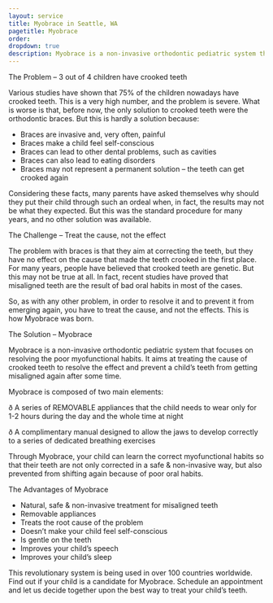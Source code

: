 ```yaml
---
layout: service
title: Myobrace in Seattle, WA
pagetitle: Myobrace
order:
dropdown: true
description: Myobrace is a non-invasive orthodontic pediatric system that resolves poor myofunctional habits. We offer myobrace in Seattle, WA. Call @ 206367-6453!
---
```



The Problem – 3 out of 4 children have crooked teeth

Various studies have shown that 75% of the children nowadays have crooked teeth. This is a very high number, and the problem is severe. What is worse is that, before now, the only solution to crooked teeth were the orthodontic braces. But this is hardly a solution because:

* Braces are invasive and, very often, painful
* Braces make a child feel self-conscious
* Braces can lead to other dental problems, such as cavities
* Braces can also lead to eating disorders
* Braces may not represent a permanent solution – the teeth can get crooked again

Considering these facts, many parents have asked themselves why should they put their child through such an ordeal when, in fact, the results may not be what they expected. But this was the standard procedure for many years, and no other solution was available.

The Challenge – Treat the cause, not the effect

The problem with braces is that they aim at correcting the teeth, but they have no effect on the cause that made the teeth crooked in the first place. For many years, people have believed that crooked teeth are genetic. But this may not be true at all. In fact, recent studies have proved that misaligned teeth are the result of bad oral habits in most of the cases.

So, as with any other problem, in order to resolve it and to prevent it from emerging again, you have to treat the cause, and not the effects. This is how Myobrace was born.

The Solution – Myobrace

Myobrace is a non-invasive orthodontic pediatric system that focuses on resolving the poor myofunctional habits. It aims at treating the cause of crooked teeth to resolve the effect and prevent a child’s teeth from getting misaligned again after some time.

Myobrace is composed of two main elements:

ð  A series of REMOVABLE appliances that the child needs to wear only for 1-2 hours during the day and the whole time at night

ð  A complimentary manual designed to allow the jaws to develop correctly to a series of dedicated breathing exercises

Through Myobrace, your child can learn the correct myofunctional habits so that their teeth are not only corrected in a safe & non-invasive way, but also prevented from shifting again because of poor oral habits.

The Advantages of Myobrace

* Natural, safe & non-invasive treatment for misaligned teeth
* Removable appliances
* Treats the root cause of the problem
* Doesn’t make your child feel self-conscious
* Is gentle on the teeth
* Improves your child’s speech
* Improves your child’s sleep

This revolutionary system is being used in over 100 countries worldwide. Find out if your child is a candidate for Myobrace. Schedule an appointment and let us decide together upon the best way to treat your child’s teeth.
